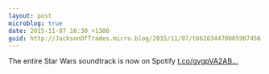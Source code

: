 ```yaml
---
layout: post
microblog: true
date: 2015-11-07 16:30 +1300
guid: http://JacksonOfTrades.micro.blog/2015/11/07/t662834470005907456.html
---
```

The entire Star Wars soundtrack is now on Spotify [t.co/gvgpVA2AB...](https://t.co/gvgpVA2ABF)
